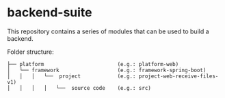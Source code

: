 # backend-suite

This repository contains a series of modules that can be used to build a backend.

Folder structure:

```
├── platform                        (e.g.: platform-web)
│   └── framework                   (e.g.: framework-spring-boot)
│   │   │   └──  project            (e.g.: project-web-receive-files-v1)
│   │   │   │   └──  source code    (e.g.: src)
```
